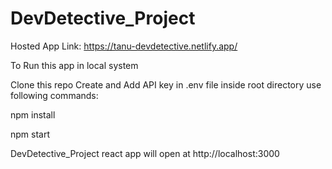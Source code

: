# DevDetective_Project

Hosted App Link: https://tanu-devdetective.netlify.app/

To Run this app in local system

Clone this repo
Create and Add API key in .env file inside root directory
use following commands:

npm install

npm start

 DevDetective_Project react app will open at http://localhost:3000
